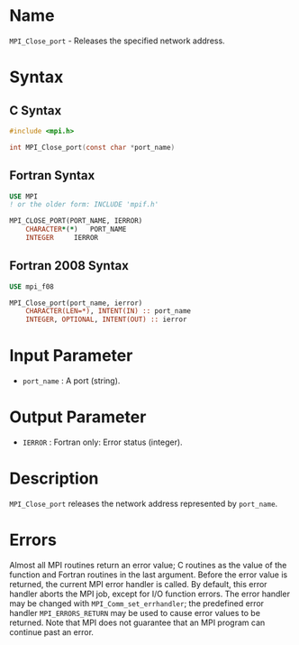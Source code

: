 # Name

`MPI_Close_port` - Releases the specified network address.

# Syntax

## C Syntax

```c
#include <mpi.h>

int MPI_Close_port(const char *port_name)
```

## Fortran Syntax

```fortran
USE MPI
! or the older form: INCLUDE 'mpif.h'

MPI_CLOSE_PORT(PORT_NAME, IERROR)
    CHARACTER*(*)	PORT_NAME
    INTEGER		IERROR
```

## Fortran 2008 Syntax

```fortran
USE mpi_f08

MPI_Close_port(port_name, ierror)
    CHARACTER(LEN=*), INTENT(IN) :: port_name
    INTEGER, OPTIONAL, INTENT(OUT) :: ierror
```


# Input Parameter

* `port_name` : A port (string).

# Output Parameter

* `IERROR` : Fortran only: Error status (integer).

# Description

`MPI_Close_port` releases the network address represented by `port_name`.

# Errors

Almost all MPI routines return an error value; C routines as the value
of the function and Fortran routines in the last argument.
Before the error value is returned, the current MPI error handler is
called. By default, this error handler aborts the MPI job, except for
I/O function errors. The error handler may be changed with
`MPI_Comm_set_errhandler`; the predefined error handler `MPI_ERRORS_RETURN`
may be used to cause error values to be returned. Note that MPI does not
guarantee that an MPI program can continue past an error.
